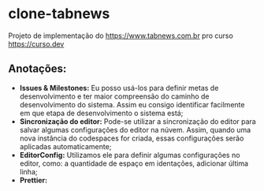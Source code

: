 # clone-tabnews
Projeto de implementação do https://www.tabnews.com.br pro curso https://curso.dev

## Anotações:
- **Issues & Milestones:** Eu posso usá-los para definir metas de desenvolvimento e ter maior compreensão do caminho de desenvolvimento do sistema. Assim eu consigo identificar facilmente em que etapa de desenvolvimento o sistema está;
- **Sincronização do editor:** Pode-se utilizar a sincronização do editor para salvar algumas configurações do editor na núvem. Assim, quando uma nova instância do codespaces for criada, essas configurações serão aplicadas automaticamente;
- **EditorConfig:** Utilizamos ele para definir algumas configurações no editor, como: a quantidade de espaço em identações, adicionar última linha;
- **Prettier:**
